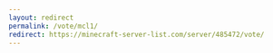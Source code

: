 ```yaml
---
layout: redirect
permalink: /vote/mcl1/
redirect: https://minecraft-server-list.com/server/485472/vote/
---
```

